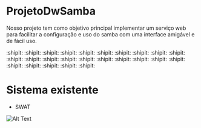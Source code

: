 # ProjetoDwSamba
Nosso projeto tem como objetivo principal implementar um serviço web para facilitar a configuração e uso do samba com uma interface amigável e de fácil uso.

:shipit: :shipit: :shipit: :shipit: :shipit: :shipit: :shipit: :shipit: :shipit: :shipit: :shipit: :shipit: :shipit: :shipit: :shipit: :shipit: :shipit: :shipit: :shipit: :shipit: :shipit: :shipit: :shipit: :shipit: :shipit:

# Sistema existente
  - SWAT
  
![Alt Text](http://www.ajsolucionesinformaticas.com/imagenes/ics/ics_3.jpg)
